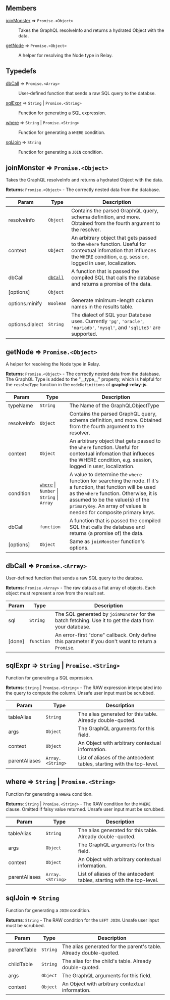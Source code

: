 ## Members

<dl>
<dt><a href="#joinMonster">joinMonster</a> ⇒ <code>Promise.&lt;Object&gt;</code></dt>
<dd><p>Takes the GraphQL resolveInfo and returns a hydrated Object with the data.</p>
</dd>
<dt><a href="#getNode">getNode</a> ⇒ <code>Promise.&lt;Object&gt;</code></dt>
<dd><p>A helper for resolving the Node type in Relay.</p>
</dd>
</dl>

## Typedefs

<dl>
<dt><a href="#dbCall">dbCall</a> ⇒ <code>Promise.&lt;Array&gt;</code></dt>
<dd><p>User-defined function that sends a raw SQL query to the databse.</p>
</dd>
<dt><a href="#sqlExpr">sqlExpr</a> ⇒ <code>String</code> | <code>Promise.&lt;String&gt;</code></dt>
<dd><p>Function for generating a SQL expression.</p>
</dd>
<dt><a href="#where">where</a> ⇒ <code>String</code> | <code>Promise.&lt;String&gt;</code></dt>
<dd><p>Function for generating a <code>WHERE</code> condition.</p>
</dd>
<dt><a href="#sqlJoin">sqlJoin</a> ⇒ <code>String</code></dt>
<dd><p>Function for generating a <code>JOIN</code> condition.</p>
</dd>
</dl>

<a name="joinMonster"></a>

## joinMonster ⇒ <code>Promise.&lt;Object&gt;</code>
Takes the GraphQL resolveInfo and returns a hydrated Object with the data.

**Returns**: <code>Promise.&lt;Object&gt;</code> - The correctly nested data from the database.  

| Param | Type | Description |
| --- | --- | --- |
| resolveInfo | <code>Object</code> | Contains the parsed GraphQL query, schema definition, and more. Obtained from the fourth argument to the resolver. |
| context | <code>Object</code> | An arbitrary object that gets passed to the `where` function. Useful for contextual infomation that influeces the  `WHERE` condition, e.g. session, logged in user, localization. |
| dbCall | <code>[dbCall](#dbCall)</code> | A function that is passed the compiled SQL that calls the database and returns a promise of the data. |
| [options] | <code>Object</code> |  |
| options.minify | <code>Boolean</code> | Generate minimum-length column names in the results table. |
| options.dialect | <code>String</code> | The dialect of SQL your Database uses. Currently `'pg'`, `'oracle'`, `'mariadb'`, `'mysql'`, and `'sqlite3'` are supported. |

<a name="getNode"></a>

## getNode ⇒ <code>Promise.&lt;Object&gt;</code>
A helper for resolving the Node type in Relay.

**Returns**: <code>Promise.&lt;Object&gt;</code> - The correctly nested data from the database. The GraphQL Type is added to the "\_\_type\_\_" property, which is helpful for the `resolveType` function in the `nodeDefinitions` of **graphql-relay-js**.  

| Param | Type | Description |
| --- | --- | --- |
| typeName | <code>String</code> | The Name of the GraphQLObjectType |
| resolveInfo | <code>Object</code> | Contains the parsed GraphQL query, schema definition, and more. Obtained from the fourth argument to the resolver. |
| context | <code>Object</code> | An arbitrary object that gets passed to the `where` function. Useful for contextual infomation that influeces the  WHERE condition, e.g. session, logged in user, localization. |
| condition | <code>[where](#where)</code> &#124; <code>Number</code> &#124; <code>String</code> &#124; <code>Array</code> | A value to determine the `where` function for searching the node. If it's a function, that function will be used as the `where` function. Otherwise, it is assumed to be the value(s) of the `primaryKey`. An array of values is needed for composite primary keys. |
| dbCall | <code>function</code> | A function that is passed the compiled SQL that calls the database and returns (a promise of) the data. |
| [options] | <code>Object</code> | Same as `joinMonster` function's options. |

<a name="dbCall"></a>

## dbCall ⇒ <code>Promise.&lt;Array&gt;</code>
User-defined function that sends a raw SQL query to the databse.

**Returns**: <code>Promise.&lt;Array&gt;</code> - The raw data as a flat array of objects. Each object must represent a row from the result set.  

| Param | Type | Description |
| --- | --- | --- |
| sql | <code>String</code> | The SQL generated by `joinMonster` for the batch fetching. Use it to get the data from your database. |
| [done] | <code>function</code> | An error-first "done" callback. Only define this parameter if you don't want to return a `Promise`. |

<a name="sqlExpr"></a>

## sqlExpr ⇒ <code>String</code> &#124; <code>Promise.&lt;String&gt;</code>
Function for generating a SQL expression.

**Returns**: <code>String</code> &#124; <code>Promise.&lt;String&gt;</code> - The RAW expression interpolated into the query to compute the column. Unsafe user input must be scrubbed.  

| Param | Type | Description |
| --- | --- | --- |
| tableAlias | <code>String</code> | The alias generated for this table. Already double-quoted. |
| args | <code>Object</code> | The GraphQL arguments for this field. |
| context | <code>Object</code> | An Object with arbitrary contextual information. |
| parentAliases | <code>Array.&lt;String&gt;</code> | List of aliases of the antecedent tables, starting with the top-level. |

<a name="where"></a>

## where ⇒ <code>String</code> &#124; <code>Promise.&lt;String&gt;</code>
Function for generating a `WHERE` condition.

**Returns**: <code>String</code> &#124; <code>Promise.&lt;String&gt;</code> - The RAW condition for the `WHERE` clause. Omitted if falsy value returned. Unsafe user input must be scrubbed.  

| Param | Type | Description |
| --- | --- | --- |
| tableAlias | <code>String</code> | The alias generated for this table. Already double-quoted. |
| args | <code>Object</code> | The GraphQL arguments for this field. |
| context | <code>Object</code> | An Object with arbitrary contextual information. |
| parentAliases | <code>Array.&lt;String&gt;</code> | List of aliases of the antecedent tables, starting with the top-level. |

<a name="sqlJoin"></a>

## sqlJoin ⇒ <code>String</code>
Function for generating a `JOIN` condition.

**Returns**: <code>String</code> - The RAW condition for the `LEFT JOIN`. Unsafe user input must be scrubbed.  

| Param | Type | Description |
| --- | --- | --- |
| parentTable | <code>String</code> | The alias generated for the parent's table. Already double-quoted. |
| childTable | <code>String</code> | The alias for the child's table. Already double-quoted. |
| args | <code>Object</code> | The GraphQL arguments for this field. |
| context | <code>Object</code> | An Object with arbitrary contextual information. |

